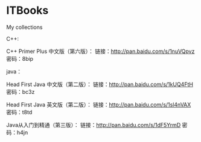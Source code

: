 # ITBooks
My collections

C++:

C++ Primer Plus 中文版（第六版）：
链接：http://pan.baidu.com/s/1nuVQpvz 密码：8bip


java：

Head First Java 中文版（第二版）：
链接：http://pan.baidu.com/s/1kUQ4FtH 密码：bc3z

Head First Java 英文版（第二版）：
链接：http://pan.baidu.com/s/1sl4nVAX 密码：t8td

Java从入门到精通（第三版）：
链接：http://pan.baidu.com/s/1dF5YrmD 密码：h4jn

